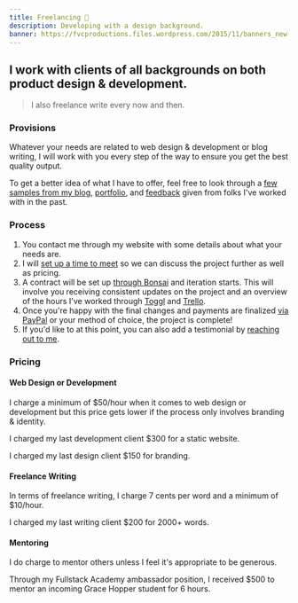 ```yaml
---
title: Freelancing 💎️
description: Developing with a design background.
banner: https://fvcproductions.files.wordpress.com/2015/11/banners_new-001.jpeg
---
```


## I work with clients of all backgrounds on both product design & development.

> I also freelance write every now and then.

### Provisions

Whatever your needs are related to web design & development or blog writing, I will work with you every step of the way to ensure you get the best quality output.

To get a better idea of what I have to offer, feel free to look through a [few samples from my blog](/blog), [portfolio](/portfolio), and [feedback](/services/reviews) given from folks I've worked with in the past.

### Process

1. You contact me through my website with some details about what your needs are.
2. I will [set up a time to meet](//calendly.com/fvcproductions) so we can discuss the project further as well as pricing.
3. A contract will be set up [through Bonsai](//www.hellobonsai.com) and iteration starts. This will involve you receiving consistent updates on the project and an overview of the hours I've worked through [Toggl](//toggl.com/) and [Trello](//trello.com).
4. Once you're happy with the final changes and payments are finalized [via PayPal](//paypal.me/fvcproductions) or your method of choice, the project is complete!
5. If you'd like to at this point, you can also add a testimonial by [reaching out to me](/contact).

### Pricing

#### Web Design or Development

I charge a minimum of $50/hour when it comes to web design or development but this price gets lower if the process only involves branding & identity.

I charged my last development client $300 for a static website.

I charged my last design client $150 for branding.

#### Freelance Writing

In terms of freelance writing, I charge 7 cents per word and a minimum of $10/hour.

I charged my last writing client $200 for 2000+ words.

#### Mentoring

I do charge to mentor others unless I feel it's appropriate to be generous.

Through my Fullstack Academy ambassador position, I received $500 to mentor an incoming Grace Hopper student for 6 hours.

